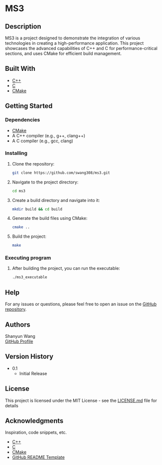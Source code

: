 # MS3

## Description
MS3 is a project designed to demonstrate the integration of various technologies in creating a high-performance application. This project showcases the advanced capabilities of C++ and C for performance-critical sections, and uses CMake for efficient build management.

## Built With
* [C++](https://isocpp.org/)
* [C](https://en.wikipedia.org/wiki/C_(programming_language))
* [CMake](https://cmake.org/)

## Getting Started

### Dependencies
* [CMake](https://cmake.org/)
* A C++ compiler (e.g., g++, clang++)
* A C compiler (e.g., gcc, clang)

### Installing
1. Clone the repository:
   ```bash
   git clone https://github.com/swang308/ms3.git
   ```
2. Navigate to the project directory:
   ```bash
   cd ms3
   ```
3. Create a build directory and navigate into it:
   ```bash
   mkdir build && cd build
   ```
4. Generate the build files using CMake:
   ```bash
   cmake ..
   ```
5. Build the project:
   ```bash
   make
   ```

### Executing program

1. After building the project, you can run the executable:
   ```bash
   ./ms3_executable
   ```

## Help

For any issues or questions, please feel free to open an issue on the [GitHub repository](https://github.com/swang308/ms3/issues).

## Authors

Shanyun Wang  
[GitHub Profile](https://github.com/swang308)

## Version History

* 0.1
    * Initial Release

## License

This project is licensed under the MIT License - see the [LICENSE.md](LICENSE.md) file for details

## Acknowledgments

Inspiration, code snippets, etc.
* [C++](https://isocpp.org/)
* [C](https://en.wikipedia.org/wiki/C_(programming_language))
* [CMake](https://cmake.org/)
* [GitHub README Template](https://gist.github.com/DomPizzie/7a5ff55ffa9081f2de27c315f5018afc)